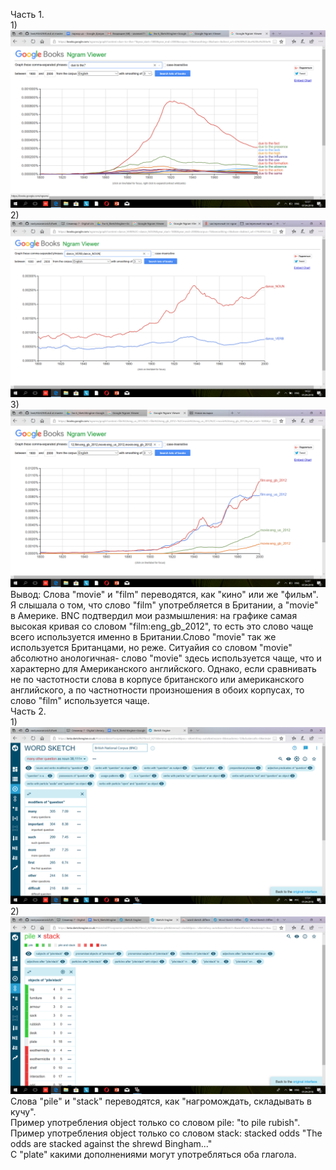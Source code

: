 Часть 1.  
1)
![Image alt](https://github.com/nastyasavanovich/hw6/blob/master/Снимок%20экрана%20(6).png)  
2)   
![Image alt](https://github.com/nastyasavanovich/hw6/blob/master/Снимок%20экрана%20(2).png)  
3)  
![Image alt](https://github.com/nastyasavanovich/hw6/blob/master/Снимок%20экрана%20(7).png)  
Вывод: Слова "movie" и "film" переводятся, как "кино" или же "фильм". Я слышала о том, что слово "film" употребляется в Британии, а "movie" в Америке. BNC подтвердил мои размышления: на графике самая высокая кривая со словом "film:eng_gb_2012", то есть это слово чаще всего используется именно в Британии.Слово "movie" так же используется Британцами, но реже. Ситуайия со словом "movie" абсолютно анологичная- слово "movie" здесь используется чаще, что и характерно для Американского английского. Однако, если сравнивать не по  частотности слова в корпусе британского или американского английского, а по частнотности произношения в обоих корпусах, то слово "film" используется чаще.  
Часть 2.  
1)  
![Image alt](https://github.com/nastyasavanovich/hw6/blob/master/Снимок%20экрана%20(4).png)  
2)  
![Image alt](https://github.com/nastyasavanovich/hw6/blob/master/Снимок%20экрана%20(5).png)  
Слова "pile" и "stack" переводятся, как "нагромождать, складывать в кучу".   
Пример употребления object только со словом pile: "to pile rubish".  
Пример употребления object только со словом stack: stacked odds "The odds are stacked against the shrewd Bingham..."  
C "plate" какими дополнениями могут употребляться оба глагола.
